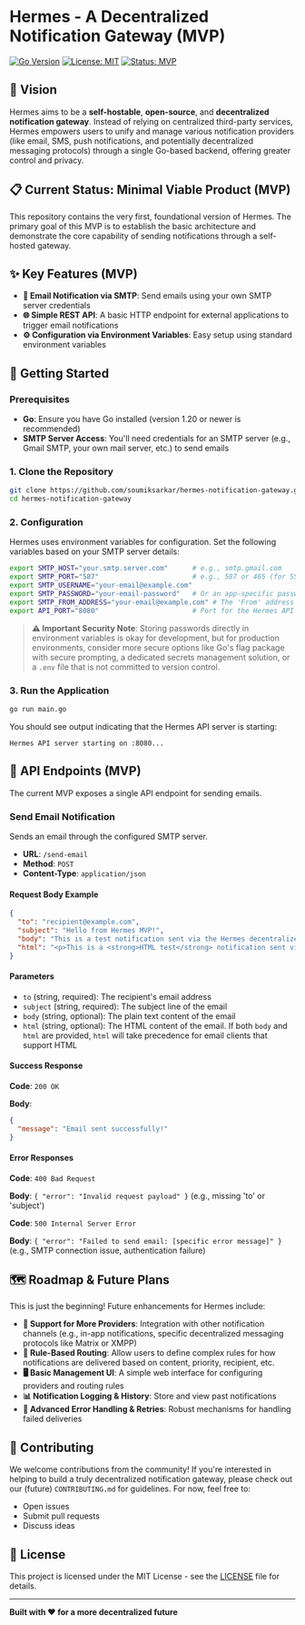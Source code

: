 # Hermes - A Decentralized Notification Gateway (MVP)

[![Go Version](https://img.shields.io/badge/Go-1.20+-blue.svg)](https://golang.org/)
[![License: MIT](https://img.shields.io/badge/License-MIT-yellow.svg)](https://opensource.org/licenses/MIT)
[![Status: MVP](https://img.shields.io/badge/Status-MVP-orange.svg)](https://github.com/soumiksarkar/hermes-notification-gateway)

## 🚀 Vision

Hermes aims to be a **self-hostable**, **open-source**, and **decentralized notification gateway**. Instead of relying on centralized third-party services, Hermes empowers users to unify and manage various notification providers (like email, SMS, push notifications, and potentially decentralized messaging protocols) through a single Go-based backend, offering greater control and privacy.

## 📋 Current Status: Minimal Viable Product (MVP)

This repository contains the very first, foundational version of Hermes. The primary goal of this MVP is to establish the basic architecture and demonstrate the core capability of sending notifications through a self-hosted gateway.

## ✨ Key Features (MVP)

- **📧 Email Notification via SMTP**: Send emails using your own SMTP server credentials
- **🌐 Simple REST API**: A basic HTTP endpoint for external applications to trigger email notifications
- **⚙️ Configuration via Environment Variables**: Easy setup using standard environment variables

## 🚀 Getting Started

### Prerequisites

- **Go**: Ensure you have Go installed (version 1.20 or newer is recommended)
- **SMTP Server Access**: You'll need credentials for an SMTP server (e.g., Gmail SMTP, your own mail server, etc.) to send emails

### 1. Clone the Repository

```bash
git clone https://github.com/soumiksarkar/hermes-notification-gateway.git
cd hermes-notification-gateway
```

### 2. Configuration

Hermes uses environment variables for configuration. Set the following variables based on your SMTP server details:

```bash
export SMTP_HOST="your.smtp.server.com"      # e.g., smtp.gmail.com
export SMTP_PORT="587"                       # e.g., 587 or 465 (for SSL/TLS)
export SMTP_USERNAME="your-email@example.com"
export SMTP_PASSWORD="your-email-password"   # Or an app-specific password if using Gmail
export SMTP_FROM_ADDRESS="your-email@example.com" # The 'From' address for sent emails
export API_PORT="8080"                       # Port for the Hermes API server
```

> **⚠️ Important Security Note**: Storing passwords directly in environment variables is okay for development, but for production environments, consider more secure options like Go's flag package with secure prompting, a dedicated secrets management solution, or a `.env` file that is not committed to version control.

### 3. Run the Application

```bash
go run main.go
```

You should see output indicating that the Hermes API server is starting:

```
Hermes API server starting on :8080...
```

## 🔌 API Endpoints (MVP)

The current MVP exposes a single API endpoint for sending emails.

### Send Email Notification

Sends an email through the configured SMTP server.

- **URL**: `/send-email`
- **Method**: `POST`
- **Content-Type**: `application/json`

#### Request Body Example

```json
{
  "to": "recipient@example.com",
  "subject": "Hello from Hermes MVP!",
  "body": "This is a test notification sent via the Hermes decentralized gateway.",
  "html": "<p>This is a <strong>HTML test</strong> notification sent via the Hermes decentralized gateway.</p>"
}
```

#### Parameters

- `to` (string, required): The recipient's email address
- `subject` (string, required): The subject line of the email
- `body` (string, optional): The plain text content of the email
- `html` (string, optional): The HTML content of the email. If both `body` and `html` are provided, `html` will take precedence for email clients that support HTML

#### Success Response

**Code**: `200 OK`

**Body**:
```json
{
  "message": "Email sent successfully!"
}
```

#### Error Responses

**Code**: `400 Bad Request`

**Body**: `{ "error": "Invalid request payload" }` (e.g., missing 'to' or 'subject')

**Code**: `500 Internal Server Error`

**Body**: `{ "error": "Failed to send email: [specific error message]" }` (e.g., SMTP connection issue, authentication failure)

## 🗺️ Roadmap & Future Plans

This is just the beginning! Future enhancements for Hermes include:

- **📱 Support for More Providers**: Integration with other notification channels (e.g., in-app notifications, specific decentralized messaging protocols like Matrix or XMPP)
- **🎯 Rule-Based Routing**: Allow users to define complex rules for how notifications are delivered based on content, priority, recipient, etc.
- **🖥️ Basic Management UI**: A simple web interface for configuring providers and routing rules
- **📊 Notification Logging & History**: Store and view past notifications
- **🔄 Advanced Error Handling & Retries**: Robust mechanisms for handling failed deliveries

## 👋 Contributing

We welcome contributions from the community! If you're interested in helping to build a truly decentralized notification gateway, please check out our (future) `CONTRIBUTING.md` for guidelines. For now, feel free to:

- Open issues
- Submit pull requests
- Discuss ideas

## 📄 License

This project is licensed under the MIT License - see the [LICENSE](LICENSE) file for details.

---

**Built with ❤️ for a more decentralized future**
